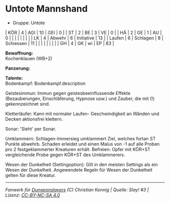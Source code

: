 # Untote Mannshand  
- Gruppe: Untote  

| KÖR    | 4 | AGI      | 10 | GEI        | 0  |
| ST     | 2 | BE       | 3  | VE         | 0  |
| HÄ     | 2 | GE       | 1  | AU         | 0  |
|        |   |          |    |            |    |
| LK     | 4 | Abwehr   | 6  | Initiative | 13 |
| Laufen | 6 | Schlagen | 8  | Schiessen  | 11 |
|        |   |          |    |            |    |
| GH     | 4 | GK       | wi | EP         | 83 |


**Bewaffnung:**  
Kochenklauen (WB+2)

**Panzerung:**  


**Talente:**  
Bodenkampf: Bodenkampf.description

Geistesimmun: Immun gegen geistesbeeinflussende Effekte (Bezauberungen, Einschläferung, Hypnose usw.) und Zauber, die mit (!) gekennzeichnet sind.

Kletterläufer: Kann mit normaler Laufen- Geschwindigkeit an Wänden und Decken aktionsfrei klettern.

Sonar: 'Sieht' per Sonar.

Umklammern: Schlagen-Immersieg umklammert Ziel, welches fortan ST Punkte abwehrb. Schaden erleidet und einen Malus von -1 auf alle Proben pro 2 festgeklammerter Kreaturen erhält. Befreien: Opfer mit KÖR+ST vergleichende Probe gegen KÖR+ST des Umklammerers.

Wesen der Dunkelheit (Settingoption): Gilt in den meisten Settings als ein Wesen der Dunkelheit. Angewendete Regeln für Wesen der Dunkelheit gelten für diese Kreatur.





___
*Fanwerk für [Dungeonslayers](https://www.dungeonslayers.net/) (C) Christian Kennig | Quelle: Slay! #3 | Lizenz: [CC-BY-NC-SA 4.0](https://creativecommons.org/licenses/by-nc-sa/4.0/deed.de)*